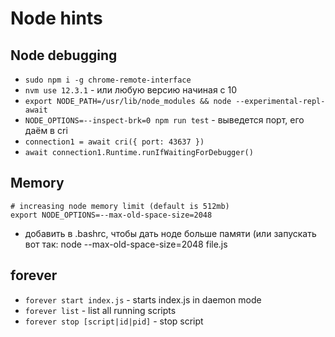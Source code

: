 # Node hints

## Node debugging
- `sudo npm i -g chrome-remote-interface`
- `nvm use 12.3.1` - или любую версию начиная с 10
- `export NODE_PATH=/usr/lib/node_modules && node --experimental-repl-await`
- `NODE_OPTIONS=--inspect-brk=0 npm run test` - выведется порт, его даём в cri
- `connection1 = await cri({ port: 43637 })`
- `await connection1.Runtime.runIfWaitingForDebugger()`

## Memory
```
# increasing node memory limit (default is 512mb)
export NODE_OPTIONS=--max-old-space-size=2048
```
- добавить в .bashrc, чтобы дать ноде больше памяти (или запускать вот так: node --max-old-space-size=2048 file.js

## forever
- `forever start index.js` - starts index.js in daemon mode
- `forever list` - list all running scripts
- `forever stop [script|id|pid]` - stop script
